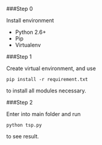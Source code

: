 

###Step 0

Install environment

* Python 2.6+
* Pip
* Virtualenv

###Step 1

Create virtual environment, and use 

	pip install -r requirement.txt

to install all modules necessary.

###Step 2

Enter into main folder and run

	python tsp.py

to see result.
